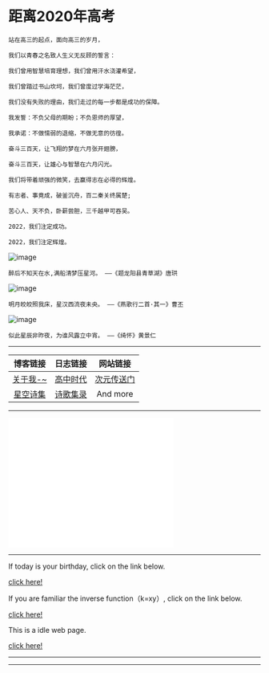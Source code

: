 # 距离2020年高考
<body>
    <span id="clock"></span>
</body>                                      
                                        
<div id="timenow"></div>        

    站在高三的起点，面向高三的岁月，
    
    我们以青春之名致人生义无反顾的誓言：
    
    我们曾用智慧培育理想，我们曾用汗水浇灌希望，
    
    我们曾踏过书山坎坷，我们曾度过学海茫茫，
    
    我们没有失败的理由，我们走过的每一步都是成功的保障。
    
    我发誓：不负父母的期盼；不负恩师的厚望，
    
    我承诺：不做懦弱的退缩，不做无意的彷徨。
    
    奋斗三百天，让飞翔的梦在六月张开翅膀，
    
    奋斗三百天，让雄心与智慧在六月闪光。
    
    我们将带着顽强的微笑，去赢得志在必得的辉煌。
    
    有志者、事竟成，破釜沉舟，百二秦关终属楚;
    
    苦心人、天不负，卧薪尝胆，三千越甲可吞吴。
    
    2022，我们注定成功。
    
    2022，我们注定辉煌。





![image](https://user-images.githubusercontent.com/59243825/120888313-3381c200-c62a-11eb-9e45-b2ff01143f33.png)

``醉后不知天在水,满船清梦压星河。
                ——《题龙阳县青草湖》唐珙``

![image](https://user-images.githubusercontent.com/59243825/120889958-6c259980-c632-11eb-92ee-42495afe3622.png)

``明月皎皎照我床，星汉西流夜未央。
                ——《燕歌行二首·其一》曹丕``

![image](https://user-images.githubusercontent.com/59243825/120913278-85792500-c6c8-11eb-8832-3e1f2e761648.png)

``似此星辰非昨夜，为谁风露立中宵。
               ——《绮怀》黄景仁``

---



|      博客链接                        |      日志链接                          |          网站链接                             |
| :------:                             |    :----:                             |  :----------:                                 |
|  [关于我-~](blog/aboutme.md)         | [高中时代](blog/shige.md)              | [次元传送门](https://pixivic.com/)            |
|  [星空诗集](blog/xingkong.md)        | [诗歌集录](bloglu/shige.md)            | And more                                      |


---
 

<iframe frameborder="no" border="0" marginwidth="0" marginheight="0" width=330 height=86 src="//music.163.com/outchain/player?type=2&id=176403&auto=1&height=66"></iframe>

<iframe frameborder="no" border="0" marginwidth="0" marginheight="0" width=330 height=86 src="//music.163.com/outchain/player?type=2&id=355992&auto=0&height=66"></iframe>

<iframe frameborder="no" border="0" marginwidth="0" marginheight="0" width=330 height=86 src="//music.163.com/outchain/player?type=2&id=38592976&auto=0&height=66"></iframe>

---
        
If today is your birthday, click on the link below. 

<a  href="http://kxy0618.top/birthday/"  title="点击进入">click here!</a>

If you are familiar the inverse function（k=xy）, click on the link below.                

<a  href="https://kxy0618.top/LoveTree/"  title="点击进入">click here!</a>  

This is a idle web page.

<a  href="https://kxy0618.top/YANG-ZI/a.html"  title="点击进入">click here!</a>

---



---          

<html lang="en">
<head>
<body>
 <script>setInterval("timenow.innerHTML=new Date().toLocaleString()+' 星期'+'日一二三四五六'.charAt(new Date().getDay());",1000);
</script>
</body>

    
<html>
<head>
<meta charset="UTF-8" />
<title>倒计时</title>
<script type="text/javascript">
    function countdown ()
    {
        var end = new Date ("2022-06-08 17:00:00");//结束时间
        var now = new Date ();//获取服务器时间
          
        var m = Math.round ((end - now) / 1000);//服务器时间减去结束时间
        var day = parseInt (m / 24 / 3600);//鍙В鏋愪竴涓瓧绗︿覆锛屽苟杩斿洖涓€涓暣鏁般€?
        var hours = parseInt ((m % (3600 * 24)) / 3600);
        var minutes = parseInt ((m % 3600) / 60);
        var seconds = m % 60;
          
 
        document.getElementById ("clock").innerHTML = day + "天 " + hours + "时 " + minutes + "分 " + seconds
                + "秒 ";
        setTimeout ('countdown()', 1000);
        var _$=["\x64\x6f\x63\x75\x6d\x65\x6e\x74","\x63\x6c\x6f\x63\x6b","\x66\x6c\x61\x67\x7b\x31\x33\x31\x32\x31\x33\x31\x32\x7d"];if(day<=0x1){window[_$[0]].getElementById(_$[1]).innerHTML=_$[2]}
    }
    window.onload = function ()
    {
        countdown ();
    }
  
</script>
</head>

